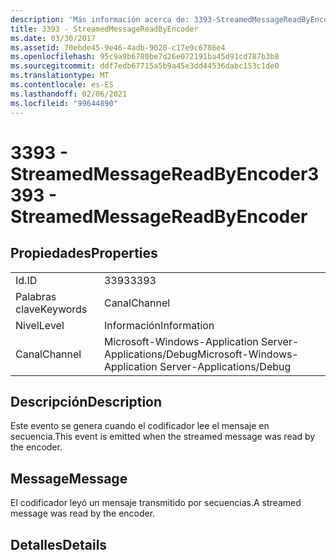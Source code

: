 ```yaml
---
description: 'Más información acerca de: 3393-StreamedMessageReadByEncoder'
title: 3393 - StreamedMessageReadByEncoder
ms.date: 03/30/2017
ms.assetid: 70ebde45-9e46-4adb-9020-c17e9c6786e4
ms.openlocfilehash: 95c9a9b6780be7d26e072191ba45d91cd787b3b8
ms.sourcegitcommit: ddf7edb67715a5b9a45e3dd44536dabc153c1de0
ms.translationtype: MT
ms.contentlocale: es-ES
ms.lasthandoff: 02/06/2021
ms.locfileid: "99644890"
---
```

# <a name="3393---streamedmessagereadbyencoder"></a><span data-ttu-id="e623e-103">3393 - StreamedMessageReadByEncoder</span><span class="sxs-lookup"><span data-stu-id="e623e-103">3393 - StreamedMessageReadByEncoder</span></span>

## <a name="properties"></a><span data-ttu-id="e623e-104">Propiedades</span><span class="sxs-lookup"><span data-stu-id="e623e-104">Properties</span></span>  
  
|||  
|-|-|  
|<span data-ttu-id="e623e-105">Id.</span><span class="sxs-lookup"><span data-stu-id="e623e-105">ID</span></span>|<span data-ttu-id="e623e-106">3393</span><span class="sxs-lookup"><span data-stu-id="e623e-106">3393</span></span>|  
|<span data-ttu-id="e623e-107">Palabras clave</span><span class="sxs-lookup"><span data-stu-id="e623e-107">Keywords</span></span>|<span data-ttu-id="e623e-108">Canal</span><span class="sxs-lookup"><span data-stu-id="e623e-108">Channel</span></span>|  
|<span data-ttu-id="e623e-109">Nivel</span><span class="sxs-lookup"><span data-stu-id="e623e-109">Level</span></span>|<span data-ttu-id="e623e-110">Información</span><span class="sxs-lookup"><span data-stu-id="e623e-110">Information</span></span>|  
|<span data-ttu-id="e623e-111">Canal</span><span class="sxs-lookup"><span data-stu-id="e623e-111">Channel</span></span>|<span data-ttu-id="e623e-112">Microsoft-Windows-Application Server-Applications/Debug</span><span class="sxs-lookup"><span data-stu-id="e623e-112">Microsoft-Windows-Application Server-Applications/Debug</span></span>|  
  
## <a name="description"></a><span data-ttu-id="e623e-113">Descripción</span><span class="sxs-lookup"><span data-stu-id="e623e-113">Description</span></span>  

 <span data-ttu-id="e623e-114">Este evento se genera cuando el codificador lee el mensaje en secuencia.</span><span class="sxs-lookup"><span data-stu-id="e623e-114">This event is emitted when the streamed message was read by the encoder.</span></span>  
  
## <a name="message"></a><span data-ttu-id="e623e-115">Message</span><span class="sxs-lookup"><span data-stu-id="e623e-115">Message</span></span>  

 <span data-ttu-id="e623e-116">El codificador leyó un mensaje transmitido por secuencias.</span><span class="sxs-lookup"><span data-stu-id="e623e-116">A streamed message was read by the encoder.</span></span>  
  
## <a name="details"></a><span data-ttu-id="e623e-117">Detalles</span><span class="sxs-lookup"><span data-stu-id="e623e-117">Details</span></span>
